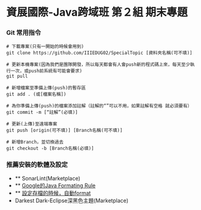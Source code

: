 # 資展國際-Java跨域班 第２組 期末專題

### Git 常用指令
```shell=
# 下載專案(只有一開始的時候會用到)
git clone https://github.com/IIIEDUG02/SpecialTopic [資料夾名稱(可不填)]

# 更新本機專案(因為我們是團隊開發，所以每天都會有人會push新的程式碼上來，每天至少執行一次，或push前系統有可能會要求)
git pull

# 新增檔案至準備上傳(push)的暫存區
git add . (或[檔案名稱])

# 為你準備上傳(push)的檔案添加註解（註解的“”可以不用，如果註解有空格 就必須要有）
git commit -m [“註解”(必填)]

# 更新(上傳)至遠端專案
git push [origin(可不填)] [Branch名稱(可不填)]

# 新增Branch，並切換過去
git checkout -b [Branch名稱(必填)]
```


### 推薦安裝的軟體及設定
- ** SonarLint(Marketplace)
- ** [Google的Java Formating Rule](http://www.practicesofmastery.com/post/eclipse-google-java-style-guide/)
- ** [設定存檔的時候，自動format](https://www.planetofbits.com/eclipse/how-to-enable-auto-formatting-in-eclipse/)
- Darkest Dark-Eclipse深黑色主題(Marketplace)
